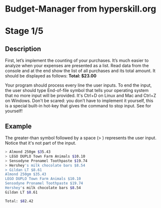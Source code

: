 # Budget-Manager from hyperskill.org

# Stage 1/5

## Description
First, let’s implement the counting of your purchases. It’s much easier to analyze when your expenses are presented as a list. Read data from the console and at the end show the list of all purchases and its total amount.
It should be displayed as follows: **Total: $23.00**

Your program should process every line the user inputs. To end the input, the user should type End-of-file symbol that tells your operating system that no more input will be provided. It's Ctrl+D on Linux and Mac and Ctrl+Z on Windows. Don't be scared: you don’t have to implement it yourself, this is a special built-in hot-key that gives the command to stop input. See for yourself!

## Example

The greater-than symbol followed by a space (> ) represents the user input. Notice that it's not part of the input.

```bash
> Almond 250gm $35.43
> LEGO DUPLO Town Farm Animals $10.10
> Sensodyne Pronamel Toothpaste $19.74
> Hershey's milk chocolate bars $8.54
> Gildan LT $8.61
Almond 250gm $35.43
LEGO DUPLO Town Farm Animals $10.10
Sensodyne Pronamel Toothpaste $19.74
Hershey's milk chocolate bars $8.54
Gildan LT $8.61

Total: $82.42
```
